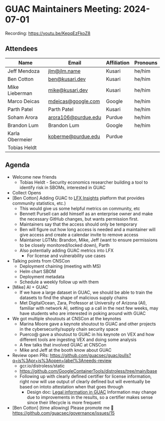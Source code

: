 # GUAC Maintainers Meeting: 2024-07-01

Recording: https://youtu.be/KepqEzFkoZ8

## Attendees 

| Name | Email | Affiliation | Pronouns
| ---- | ----- | ----------- | --------
| Jeff Mendoza | jlm@jlm.name | Kusari | he/him
| Ben Cotton | ben@kusari.dev | Kusari | he/him
| Mike Lieberman | mike@kusari.dev | Kusari | he/him
| Marco Deicas | mdeicas@google.com | Google | he/him
| Parth Patel | Parth Patel | Kusari | he/him
| Soham Arora | arora106@purdue.edu | Purdue | he/him
| Brandon Lum | Brandon Lum | Google | he/him
| Karla Obermeier | koberme@purdue.edu | Purdue | 
| Tobias Heldt | | |

## Agenda

* Welcome new friends
    * Tobias Heldt - Security economics researcher building a tool to identify risk in SBOMs, interested in GUAC
* Collect Opens
* [Ben Cotton] Adding GUAC to [LFX Insights](https://insights.lfx.linuxfoundation.org/foundation/openssf/projects) platform that provides community statistics, etc.)
    * This would give us some helpful metrics on community, etc
    * Bennett Pursell can add himself as an enterprise owner and make the necessary GitHub changes, but wants permission first.
    * Maintainers say that the access should only be temporary 
    * Ben will figure out how long access is needed and a maintainer will give access and create a calendar invite to remove access
    * Maintainer LGTMs: Brandon, Mike, Jeff (want to ensure permissions to be closely monitored/locked down), Parth
    * Also potentially adding GUAC metrics into LFX
        * For license and vulnerability use cases
* Talking points from CNSCon
    * Deployment chaining (meeting with MS)
    * Helm chart SBOM
    * Deployment metadata
    * Schedule a weekly follow up with them
* [Mike] AI + GUAC
    * If we have a large dataset in GUAC, we should be able to train the datasets to find the shape of malicious supply chains
    * Met DigitalOcean, Zara, Professor at University of Arizona (AI), familiar with network AI, setting up a call in the next few weeks, may have students who are interested in poking around with GUAC
* We got multiple shoutouts at CNSCon at the keynotes
    * Marina Moore gave a keynote shoutout to GUAC and other projects in the cybersecurity/supply chain security space
    * Puerco@ gave a shoutout to GUAC in his keynote on VEX and how different tools are ingesting VEX and doing some analysis
    * A few talks that involved GUAC at CNSCon
    * Mike and Jeff at the booth know about GUAC
* Review open PRs: https://github.com/guacsec/guac/pulls?q=is%3Apr+is%3Aopen+label%3Aneeds-review
    * gcr.io/distroless/static
    * https://github.com/GoogleContainerTools/distroless/tree/main/base
    * Following up with clearly defined certifier for license information, right now will use output of clearly defined but will eventually be based on intoto attestation when that goes through
        * Design doc: [Legal information in GUAC](https://docs.google.com/document/d/1NmLlU5wuP2X9CK7QCWZkkOciNn1QFLKQCFCW9CEI8HQ/edit#heading=h.uuq58ag8nrfy)
Information may change due to improvements in the results, so a certifier makes sense since their lifecycle is more frequent
* [Ben Cotton] (time allowing) Please promote me 🙂 https://github.com/guacsec/governance/issues/15
